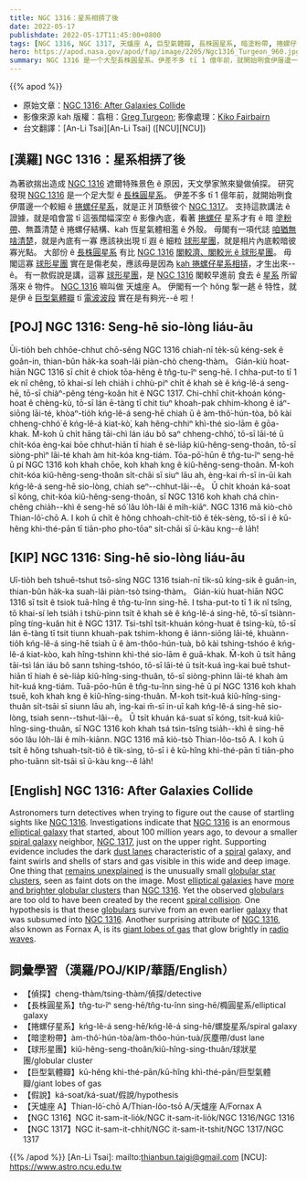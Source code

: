 ```yaml
---
title: NGC 1316：星系相挵了後
date: 2022-05-17
publishdate: 2022-05-17T11:45:00+0800
tags: [NGC 1316, NGC 1317, 天爐座 A, 巨型氣體瓣, 長株圓星系, 暗塗粉帶, 捲螺仔星系, 球形星團, 假說]
hero: https://apod.nasa.gov/apod/fap/image/2205/Ngc1316_Turgeon_960.jpg
summary: NGC 1316 是一个大型長株圓星系。伊差不多 tī 1 億年前，就開始咧食伊厝邊一个較細 ê 星系 NGC 1317，就是正爿頂懸彼个。
---
```


{{% apod %}}

- 原始文章：[NGC 1316: After Galaxies Collide](https://apod.nasa.gov/apod/ap220517.html)
- 影像來源 kah 版權：翕相：[Greg Turgeon](https://www.instagram.com/gregturgeon_astro/); 影像處理：[Kiko Fairbairn](https://www.instagram.com/kikofairbairn/)
- 台文翻譯：[An-Li Tsai][An-Li Tsai] ([NCU][NCU])

## [漢羅] NGC 1316：星系相挵了後
為著欲揣出造成 [NGC 1316][NGC 1316 1] 遮爾特殊景色 ê 原因，天文學家煞來變做偵探。
研究發現 [NGC 1316][NGC 1316 2] 是一个足大型 ê [長株圓星系][elliptical galaxy]。
伊差不多 tī 1 億年前，就開始咧食伊厝邊一个較細 ê [捲螺仔星系][spiral galaxy]，就是正爿頂懸彼个 [NGC 1317][NGC 1317]。
支持這款講法 ê 證據，就是咱會當 tī 這張闊幅深空 ê 影像內底，看著 [捲螺仔][spiral] 星系才有 ê 暗 [塗粉帶][dust lanes]、無蓋清楚 ê 捲螺仔結構、kah 恆星氣體相濫 ê 外殼。
毋閣有一項代誌 [咱猶無啥清楚][remains unexplained]，就是內底有一寡 應該袂出現 tī 遐 ê 細粒 [球形星團][globular star clusters]，就是相片內底較暗彼寡光點。
大部份 ê [長株圓星系][elliptical galaxies] 有比 [NGC 1316][NGC 1316 3] [閣較濟、閣較光 ê 球形星團][more and brighter globular clusters]。
毋閣這寡 [球形星團][globulars] 實在是傷老矣，應該毋是因為 [kah 捲螺仔星系相挵][spiral collision]，才生出來--ê。
有一款假說是講，這寡 [球形星團][globulars]，是 [NGC 1316][NGC 1316 4] 閣較早進前 食去 ê [星系][galaxy] 所留落來 ê 物件。
[NGC 1316][NGC 1316 5] 嘛叫做 天爐座 A。
伊閣有一个 hŏng 掣一趒 ê 特性，就是伊 ê [巨型氣體瓣][giant lobes of gas] tī [電波波段][radio waves] 實在是有夠光--ê 啦！



## [POJ] NGC 1316: Seng-hē sio-lòng liáu-āu
Ūi-tio̍h beh chhōe-chhut chō-sêng NGC 1316 chiah-nī te̍k-sû kéng-sek ê goân-in, thian-bûn ha̍k-ka soah-lâi piàn-chò cheng-thàm。
Gián-kiù hoat-hiān NGC 1316 sī chi̍t ê chiok tōa-hêng ê tn̂g-tu-îⁿ seng-hē.
I chha-put-to tī 1 ek nî chêng, tō khai-sí leh chia̍h i chhù-piⁿ chi̍t ê khah sè ê kńg-lê-á seng-hē, tō-sī chiàⁿ-pêng téng-koân hit ê NGC 1317.
Chi-chhî chit-khoán kóng-hoat ê chèng-kù, tō-sī lán ē-tàng tī chit tiuⁿ khoah-pak chhim-khong ê iáⁿ-siōng lāi-té, khòaⁿ-tio̍h kńg-lê-á seng-hē chiah ū ê àm-thô͘-hún-tòa, bô kài chheng-chhó͘ ê kńg-lê-á kiat-kò͘, kah hêng-chhiⁿ khì-thé sio-lām ê gōa-khak.
M̄-koh ū chi̍t hāng tāi-chì lán iáu bô saⁿ chheng-chhó͘, tō-sī lāi-té ū chi̍t-kóa èng-kai bōe chhut-hiān tī hiah ê sè-lia̍p kiû-hêng-seng-thoân, tō-sī siòng-phìⁿ lāi-té khah àm hit-kóa kng-tiám.
Tōa-pō͘-hūn ê tn̂g-tu-îⁿ seng-hē ū pí NGC 1316 koh khah chōe, koh khah kng ê kiû-hêng-seng-thoân.
M̄-koh chit-kóa kiû-hêng-seng-thoân si̍t-chāi sī siuⁿ lāu ah, èng-kai m̄-sī in-ūi kah kńg-lê-á seng-hē sio-lòng, chiah seⁿ--chhut-lâi--ê。
Ū chi̍t khoán ká-soat sī kóng, chit-kóa kiû-hêng-seng-thoân, sī NGC 1316 koh khah chá chìn-chêng chia̍h--khì ê seng-hē só͘ lâu lo̍h-lâi ê mi̍h-kiāⁿ.
NGC 1316 mā kiò-chò Thian-lô͘-chō A.
I koh ū chi̍t ê hŏng chhoah-chi̍t-tiô ê te̍k-sèng, tō-sī i ê kū-hêng khì-thé-pān tī tiān-pho pho-tōaⁿ si̍t-chāi sī ū-kàu kng--ê la̍h!


## [KIP] NGC 1316: Sing-hē sio-lòng liáu-āu
Uī-tio̍h beh tshuē-tshut tsō-sîng NGC 1316 tsiah-nī ti̍k-sû kíng-sik ê guân-in, thian-bûn ha̍k-ka suah-lâi piàn-tsò tsing-thàm。
Gián-kiù huat-hiān NGC 1316 sī tsi̍t ê tsiok tuā-hîng ê tn̂g-tu-înn sing-hē.
I tsha-put-to tī 1 ik nî tsîng, tō khai-sí leh tsia̍h i tshù-pinn tsi̍t ê khah sè ê kńg-lê-á sing-hē, tō-sī tsiànn-pîng tíng-kuân hit ê NGC 1317.
Tsi-tshî tsit-khuán kóng-huat ê tsìng-kù, tō-sī lán ē-tàng tī tsit tiunn khuah-pak tshim-khong ê iánn-siōng lāi-té, khuànn-tio̍h kńg-lê-á sing-hē tsiah ū ê àm-thôo-hún-tuà, bô kài tshing-tshóo ê kńg-lê-á kiat-kòo, kah hîng-tshinn khì-thé sio-lām ê guā-khak.
M̄-koh ū tsi̍t hāng tāi-tsì lán iáu bô sann tshing-tshóo, tō-sī lāi-té ū tsi̍t-kuá ìng-kai buē tshut-hiān tī hiah ê sè-lia̍p kiû-hîng-sing-thuân, tō-sī siòng-phìnn lāi-té khah àm hit-kuá kng-tiám.
Tuā-pōo-hūn ê tn̂g-tu-înn sing-hē ū pí NGC 1316 koh khah tsuē, koh khah kng ê kiû-hîng-sing-thuân.
M̄-koh tsit-kuá kiû-hîng-sing-thuân si̍t-tsāi sī siunn lāu ah, ìng-kai m̄-sī in-uī kah kńg-lê-á sing-hē sio-lòng, tsiah senn--tshut-lâi--ê。
Ū tsi̍t khuán ká-suat sī kóng, tsit-kuá kiû-hîng-sing-thuân, sī NGC 1316 koh khah tsá tsìn-tsîng tsia̍h--khì ê sing-hē sóo lâu lo̍h-lâi ê mi̍h-kiānn.
NGC 1316 mā kiò-tsò Thian-lôo-tsō A.
I koh ū tsi̍t ê hŏng tshuah-tsi̍t-tiô ê ti̍k-sìng, tō-sī i ê kū-hîng khì-thé-pān tī tiān-pho pho-tuānn si̍t-tsāi sī ū-kàu kng--ê la̍h!

## [English] NGC 1316: After Galaxies Collide
Astronomers turn detectives when trying to figure out the cause of startling sights like [NGC 1316][NGC 1316 1].
Investigations indicate that [NGC 1316][NGC 1316 2] is an enormous [elliptical galaxy][elliptical galaxy] that started, about 100 million years ago, to devour a smaller [spiral galaxy][spiral galaxy] neighbor, [NGC 1317][NGC 1317], just on the upper right.
Supporting evidence includes the dark [dust lanes][dust lanes] characteristic of a [spiral][spiral] galaxy, and faint swirls and shells of stars and gas visible in this wide and deep image.
One thing that [remains unexplained][remains unexplained] is the unusually small [globular star clusters][globular star clusters], seen as faint dots on the image.
Most [elliptical galaxies][elliptical galaxies] have [more and brighter globular clusters][more and brighter globular clusters] than [NGC 1316][NGC 1316 3].
Yet the observed [globulars][globulars] are too old to have been created by the recent [spiral collision][spiral collision].
One hypothesis is that these [globulars][globulars] survive from an even earlier [galaxy][galaxy] that was subsumed into [NGC 1316][NGC 1316 4].
Another surprising attribute of [NGC 1316][NGC 1316 5], also known as Fornax A, is its [giant lobes of gas][giant lobes of gas] that glow brightly in [radio waves][radio waves].

## 詞彙學習（漢羅/POJ/KIP/華語/English）
- 【偵探】cheng-thàm/tsing-thàm/偵探/detective
- 【長株圓星系】tn̂g-tu-îⁿ seng-hē/tn̂g-tu-înn sing-hē/橢圓星系/elliptical galaxy
- 【捲螺仔星系】kńg-lê-á seng-hē/kńg-lê-á sing-hē/螺旋星系/spiral galaxy
- 【暗塗粉帶】àm-thô͘-hún-tòa/àm-thôo-hún-tuà/灰塵帶/dust lane
- 【球形星團】kiû-hêng-seng-thoân/kiû-hîng-sing-thuân/球狀星團/globular cluster
- 【巨型氣體瓣】kū-hêng khì-thé-pān/kū-hîng khì-thé-pān/巨型氣體瓣/giant lobes of gas
- 【假說】ká-soat/ká-suat/假說/hypothesis
- 【天爐座 A】Thian-lô͘-chō A/Thian-lôo-tsō A/天爐座 A/Fornax A
- 【NGC 1316】NGC it-sam-it-lio̍k/NGC it-sam-it-lio̍k/NGC 1316/NGC 1316
- 【NGC 1317】NGC it-sam-it-chhit/NGC it-sam-it-tshit/NGC 1317/NGC 1317


{{% /apod %}}
[An-Li Tsai]: mailto:thianbun.taigi@gmail.com
[NCU]: https://www.astro.ncu.edu.tw

[copyright]: https://apod.nasa.gov/apod/fap/lib/about_apod.html#srapply

[NGC 1316 1]:https://hubblesite.org/contents/media/images/2005/11/1671-Image.html
[NGC 1316 2]:https://www.eso.org/public/images/eso0024a/
[elliptical galaxy]:https://apod.nasa.gov/apod/ap120914.html
[spiral galaxy]:https://en.wikipedia.org/wiki/Spiral_galaxy
[NGC 1317]:https://en.wikipedia.org/wiki/NGC_1317
[dust lanes]:https://apod.nasa.gov/apod/ap980116.html
[spiral]:http://apod.nasa.gov/apod/spiral_galaxies.html
[remains unexplained]:https://media.istockphoto.com/photos/lovely-puppy-portrait-picture-id92359506?k=20&m=92359506&s=612x612&w=0&h=tZkP0X2qQ-dyjj4hj_5K4RSdNoqRNMt1U_fFgsTTXvU=
[globular star clusters]:https://apod.nasa.gov/apod/ap190324.html
[elliptical galaxies]:https://en.wikipedia.org/wiki/Elliptical_galaxy
[more and brighter globular clusters]:https://ui.adsabs.harvard.edu/abs/1998MNRAS.298.1123K/abstract
[NGC 1316 3]:https://ui.adsabs.harvard.edu/abs/1996AJ....111.2212S/abstract
[globulars]:https://apod.nasa.gov/apod/ap150620.html
[spiral collision]:https://apod.nasa.gov/apod/ap130514.html
[globulars]:https://en.wikipedia.org/wiki/Globular_cluster
[galaxy]:https://spaceplace.nasa.gov/galaxy/en/
[NGC 1316 4]:https://en.wikipedia.org/wiki/NGC_1316
[NGC 1316 5]:https://www.youtube.com/watch?v=_nBm9M8LMZg
[giant lobes of gas]:https://apod.nasa.gov/apod/ap050628.html
[radio waves]:https://science.nasa.gov/ems/05_radiowaves
